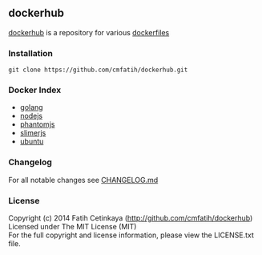 ## dockerhub

[dockerhub](http://github.com/cmfatih/dockerhub) is a repository for various [dockerfiles](https://index.docker.io/u/cmfatih/)

### Installation

```
git clone https://github.com/cmfatih/dockerhub.git
```

### Docker Index

  - [golang](https://index.docker.io/u/cmfatih/golang/)
  - [nodejs](https://index.docker.io/u/cmfatih/nodejs/)
  - [phantomjs](https://index.docker.io/u/cmfatih/phantomjs/)
  - [slimerjs](https://index.docker.io/u/cmfatih/slimerjs/)
  - [ubuntu](https://index.docker.io/u/cmfatih/ubuntu/)

### Changelog

For all notable changes see [CHANGELOG.md](https://github.com/cmfatih/dockerhub/blob/master/CHANGELOG.md)

### License

Copyright (c) 2014 Fatih Cetinkaya (http://github.com/cmfatih/dockerhub)  
Licensed under The MIT License (MIT)  
For the full copyright and license information, please view the LICENSE.txt file.